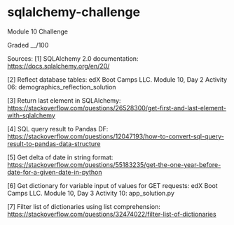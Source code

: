 # sqlalchemy-challenge
Module 10 Challenge

Graded __/100


Sources:
[1] SQLAlchemy 2.0 documentation:
	https://docs.sqlalchemy.org/en/20/


[2] Reflect database tables:
	edX Boot Camps LLC. Module 10, Day 2 Activity 06: demographics_reflection_solution


[3] Return last element in SQLAlchemy:
	https://stackoverflow.com/questions/26528300/get-first-and-last-element-with-sqlalchemy


[4] SQL query result to Pandas DF:
	https://stackoverflow.com/questions/12047193/how-to-convert-sql-query-result-to-pandas-data-structure


[5] Get delta of date in string format:
	https://stackoverflow.com/questions/55183235/get-the-one-year-before-date-for-a-given-date-in-python

[6] Get dictionary for variable input of values for GET requests:
	edX Boot Camps LLC. Module 10, Day 3 Activity 10: app_solution.py

[7] Filter list of dictionaries using list comprehension:
	https://stackoverflow.com/questions/32474022/filter-list-of-dictionaries